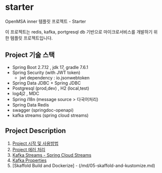# starter
OpenMSA inner 템플릿 프로젝트 - Starter

이 프로젝트는 redis, kafka, portgresql db 기반으로 마이크로서비스를 개발하기 위한 템플릿 프로젝트입니다.

## Project 기술 스택
- Spring Boot 2.7.12 , jdk 17, gradle 7.6.1
- Spring Security (with JWT token)
  - jwt dependency : io.jsonwebtoken
- Spring Data JDBC + Spring JDBC
- Postgresql (prod,dev) , H2 (local,test)
- log4j2 , MDC
- Spring i18n (message source > 다국어처리)
- Spring Data Redis
- swagger (springdoc-openapi)
- kafka streams (spring cloud streams)

## Project Description
1. [Project 시작 및 사용방법](md/01-project-start.md)
2. [Project 에러 처리](/md/02-project-error.md)
3. [Kafka Streams - Spring Cloud Streams](/md/03-kafka-streams.md)
4. [Kafka Properties](/md/04-kafka-properties.md)
5. [Skaffold Build and Dockerize] - (/md/05-skaffold-and-kustomize.md)